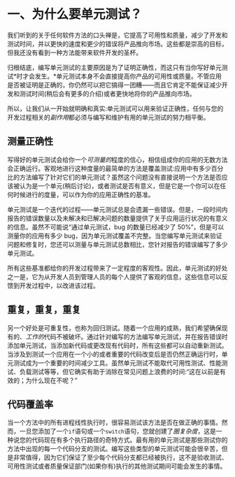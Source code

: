 # 一、为什么要单元测试？

我们听到的关于任何软件方法的口头禅是，它提高了可用性和质量，减少了开发和测试时间，并以更快的速度和更少的错误将产品推向市场。这些都是崇高的目标，但我还没有看到一种方法能带来软件开发的圣杯。

归根结底，编写单元测试的主要原因是为了证明正确性，而这只有当你写好单元测试*时才会发生。*单元测试本身不会直接提高你产品的可用性或质量。不管应用是否被证明是正确的，你仍然可以把它搞得一团糟——而且它肯定不能保证减少开发和测试时间(稍后会有更多的介绍)或者更快地将你的产品推向市场。

所以，让我们从一开始就明确和真实:单元测试可以用来验证正确性，任何与您的开发过程相关的*副作用*都必须与编写和维护有用的单元测试的努力相平衡。

## 测量正确性

写得好的单元测试会给你一个*可测量的*程度的信心，相信组成你的应用的无数方法会正确运行。客观地进行这种度量的最简单的方法是覆盖测试:应用中有多少百分比的方法编写了针对它们的单元测试？虽然这个问题没有直接说明一个方法是否应该被认为是一个单元(稍后讨论)，或者测试是否有意义，但是它是一个你可以在任何时候进行的度量，可以作为你的应用正确性的基准。

单元测试是一个迭代的过程——单元测试总是会遗漏一些错误。但是，一段时间内报告的错误数量以及未解决和已解决问题的数量提供了关于应用运行状况的有意义的信息。虽然不可能说“通过单元测试，bug 的数量已经减少了 50%”，但是可以测量你的应用有多少 bug，因为单元测试覆盖不完整。当您编写单元测试来验证问题和修复时，您还可以测量与单元测试总数相比，您针对报告的错误编写了多少单元测试。

所有这些基准都给你的开发过程带来了一定程度的客观性。因此，单元测试的好处之一是，它为从开发人员到管理人员的每个人提供了客观的信息，这些信息可以反馈到开发过程中，以改进该过程。

## 重复，重复，重复

另一个好处是可重复性，也称为回归测试。随着一个应用的成熟，我们希望确保现有的、*工作的*代码不被破坏。通过针对编写的方法编写单元测试，并在报告错误时添加单元测试，当添加新代码或更改现有代码时，所有这些都可以自动重新测试。当涉及到测试一个应用在一个小的或者重要的代码改变后是否仍然正确运行时，单元测试成为一个重要的时间减少工具。虽然单元测试不能取代可用性测试、性能测试、负载测试等等，但它确实有助于消除在常见问题上浪费的时间:“这在以前是有效的；为什么现在不呢？”

## 代码覆盖率

当一个方法中的所有进程线性执行时，很容易测试该方法是否在做正确的事情。然而，一旦您添加了一个`if`语句或一个`switch`语句，您就创建了*圈复杂度*，这是一种说您的代码现在有多个执行路径的奇特方式。最有用的单元测试是那些测试你的方法中出现的每一个代码分支的测试。编写这些类型的单元测试可能会很辛苦，但是非常值得，因为它们保证了至少每个代码分支都已经被执行，这不是验收测试、可用性测试或者质量保证部门(如果你有)执行的其他测试期间可能会发生的事情。